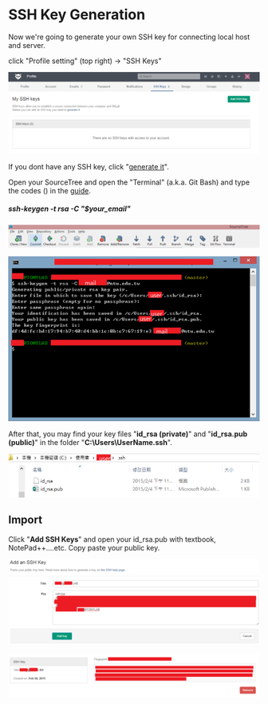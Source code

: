# SSH Key Generation
Now we're going to generate your own SSH key for connecting local host and server.

click "Profile setting" (top right) -> "SSH Keys"

![](ssh0.PNG)

If you dont have any SSH key, click "[generate it](http://140.112.94.123:100/help/ssh/ssh)".

Open your SourceTree and open the "Terminal" (a.k.a. Git Bash) and type the codes () in the [guide](http://140.112.94.123:100/help/ssh/ssh).
##### ssh-keygen -t rsa -C "$your_email"

![](ssh1.PNG)

![](ssh2.PNG)

After that, you may find your key files "**id_rsa (private)**" and "**id_rsa.pub (public)**" in the folder "**C:\Users\UserName\.ssh**".

![](ssh3.PNG)


## Import

Click "**Add SSH Keys**" and open your id_rsa.pub with textbook, NotePad++....etc. Copy paste your public key.

![](ssh4.PNG)

![](ssh5.PNG)